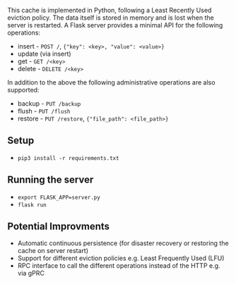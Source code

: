 This cache is implemented in Python, following a Least Recently Used eviction policy. The data itself is stored in memory and is lost when the server is restarted. A Flask server provides a minimal API for the following operations:
- insert - `POST /`, `{"key": <key>, "value": <value>}`
- update (via insert)
- get - `GET /<key>`
- delete - `DELETE /<key>`

In addition to the above the following administrative operations are also supported:
- backup - `PUT /backup`
- flush - `PUT /flush`
- restore - `PUT /restore`, `{"file_path": <file_path>}`

## Setup
- `pip3 install -r requirements.txt`

## Running the server
- `export FLASK_APP=server.py`
- `flask run`

## Potential Improvments
- Automatic continuous persistence (for disaster recovery or restoring the cache on server restart)
- Support for different eviction policies e.g. Least Frequently Used (LFU)
- RPC interface to call the different operations instead of the HTTP e.g. via gPRC